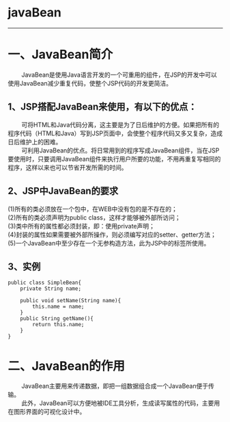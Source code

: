 # javaBean
----------------------------------------------------------------------


# 一、JavaBean简介
&emsp; &emsp;JavaBean是使用Java语言开发的一个可重用的组件，在JSP的开发中可以使用JavaBean减少重复代码，使整个JSP代码的开发更简洁。

## 1、JSP搭配JavaBean来使用，有以下的优点：
&emsp; &emsp;可将HTML和Java代码分离，这主要是为了日后维护的方便。如果把所有的程序代码（HTML和Java）写到JSP页面中，会使整个程序代码又多又复杂，造成日后维护上的困难。<br>
&emsp; &emsp;可利用JavaBean的优点。将日常用到的程序写成JavaBean组件，当在JSP要使用时，只要调用JavaBean组件来执行用户所要的功能，不用再重复写相同的程序，这样以来也可以节省开发所需的时间。

## 2、JSP中JavaBean的要求
(1)所有的类必须放在一个包中，在WEB中没有包的是不存在的；<br>
(2)所有的类必须声明为public class，这样才能够被外部所访问；<br>
(3)类中所有的属性都必须封装，即：使用private声明；<br>
(4)封装的属性如果需要被外部所操作，则必须编写对应的setter、getter方法；<br>
(5)一个JavaBean中至少存在一个无参构造方法，此为JSP中的标签所使用。  

## 3、实例

```
public class SimpleBean{  
    private String name;  
 
    public void setName(String name){  
        this.name = name;  
    }  
    public String getName(){  
        return this.name;  
    }  
}
```



# 二、JavaBean的作用
&emsp; &emsp;JavaBean主要用来传递数据，即把一组数据组合成一个JavaBean便于传输。<br>
&emsp; &emsp;此外，JavaBean可以方便地被IDE工具分析，生成读写属性的代码，主要用在图形界面的可视化设计中。
